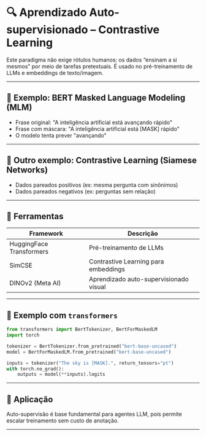 # 🔍 Aprendizado Auto-supervisionado – Contrastive Learning

Este paradigma não exige rótulos humanos: os dados “ensinam a si mesmos” por meio de tarefas pretextuais. É usado no pré-treinamento de LLMs e embeddings de texto/imagem.

---

## 🧠 Exemplo: BERT Masked Language Modeling (MLM)

- Frase original: "A inteligência artificial está avançando rápido"
- Frase com máscara: "A inteligência artificial está [MASK] rápido"
- O modelo tenta prever "avançando"

---

## 📌 Outro exemplo: Contrastive Learning (Siamese Networks)

- Dados pareados positivos (ex: mesma pergunta com sinônimos)
- Dados pareados negativos (ex: perguntas sem relação)

---

## 🔧 Ferramentas

| Framework       | Descrição                            |
|------------------|--------------------------------------|
| HuggingFace Transformers | Pré-treinamento de LLMs             |
| SimCSE            | Contrastive Learning para embeddings |
| DINOv2 (Meta AI)  | Aprendizado auto-supervisionado visual  |

---

## 🧪 Exemplo com `transformers`

```python
from transformers import BertTokenizer, BertForMaskedLM
import torch

tokenizer = BertTokenizer.from_pretrained("bert-base-uncased")
model = BertForMaskedLM.from_pretrained("bert-base-uncased")

inputs = tokenizer("The sky is [MASK].", return_tensors="pt")
with torch.no_grad():
    outputs = model(**inputs).logits
```
---

## 📁 Aplicação

Auto-supervisão é base fundamental para agentes LLM, pois permite escalar treinamento sem custo de anotação.

---
